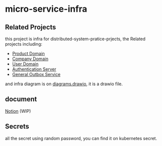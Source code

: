 # micro-service-infra


## Related Projects
this project is infra for distributed-system-pratice-prjects, the Related projects including:

- [Product Domain](https://github.com/sean0427/micro-service-pratice-product-domain)
- [Company Domain](https://github.com/sean0427/company-domain-distributed-system-p)
- [User Domain](https://github.com/sean0427/micro-service-pratice-user-domain)
- [Authentication Server](https://github.com/sean0427/micro-service-pratice-authentication-server)
- [General Outbox Service](https://github.com/sean0427/outbox-function-distributed-system-p)

and infra diagram is on [diagrams.drawio](https://github.com/sean0427/micro-service-pratice-infra/blob/dev/diagrams.drawio), it is a drawio file.

## document
[Notion](https://sean810427.notion.site/Micro-Service-d5da9f17db004a4d9508be42f306d1fd) (WIP)

## Secrets

all the secret using random password, you can find it on kubernetes secret.
